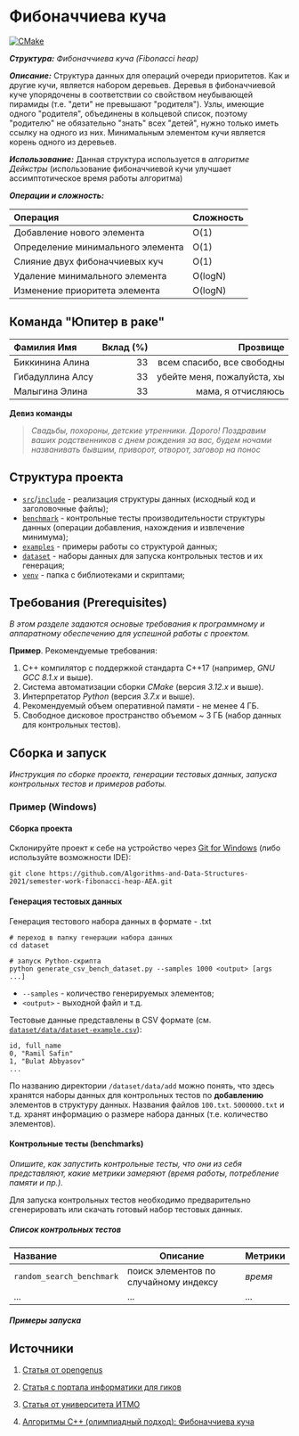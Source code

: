# Фибоначчиева куча

[![CMake](https://github.com/Algorithms-and-Data-Structures-2021/semester-work-fibonacci-heap-AEA/actions/workflows/cmake.yml/badge.svg)](https://github.com/Algorithms-and-Data-Structures-2021/semester-work-fibonacci-heap-AEA/actions/workflows/cmake.yml)

**_Структура:_** _Фибоначчиева куча (Fibonacci heap)_

**_Описание:_** Структура данных для операций очереди приоритетов. Как и другие кучи, 
является набором деревьев. Деревья в фибоначчиевой куче упорядочены в соответствии со свойством неубывающей пирамиды
(т.е. "дети" не превышают "родителя"). Узлы, имеющие одного "родителя", объединены в кольцевой список, поэтому 
"родителю" не обязательно "знать" всех "детей", нужно только иметь ссылку на одного из них. Минимальным элементом кучи 
является корень одного из деревьев.

**_Использование:_** Данная структура используется в _алгоритме Дейкстры_ (использование фибоначчиевой кучи
улучшает ассимптотическое время работы алгоритма)

**_Операции и сложность:_** 

| Операция                           | Сложность | 
| :---                               |   ----    | 
| Добавление нового элемента         | O(1)      | 
| Определение минимального элемента  | O(1)      |  
| Слияние двух фибоначчиевых куч     | O(1)      |
| Удаление минимального элемента     | O(logN)   |
| Изменение приоритета элемента      | O(logN)   |


## Команда "Юпитер в раке"

| Фамилия Имя      | Вклад (%) | Прозвище                         |
| :---             |   ---:    |  ---:                            |
| Биккинина Алина  |    33     |   всем спасибо, все свободны     |
| Гибадуллина Алсу |    33     |   убейте меня, пожалуйста, хы    |
| Малыгина Элина   |    33     |   мама, я отчисляюсь             |

**Девиз команды**
> _Свадьбы, похороны, детские утренники. Дорого!
> Поздравим ваших родственников с днем рождения за вас, будем ночами названивать бывшим, приворот, отворот, заговор на понос_

## Структура проекта

- [`src`](src)/[`include`](include) - реализация структуры данных (исходный код и заголовочные файлы);
- [`benchmark`](benchmark) - контрольные тесты производительности структуры данных (операции добавления, нахождения и извлечение минимума);
- [`examples`](examples) - примеры работы со структурой данных;
- [`dataset`](dataset) - наборы данных для запуска контрольных тестов и их генерация;
- [`venv`](venv) - папка с библиотеками и скриптами;

## Требования (Prerequisites)

_В этом разделе задаются основые требования к программному и аппаратному обеспечению для успешной работы с проектом._

**Пример**. Рекомендуемые требования:

1. С++ компилятор c поддержкой стандарта C++17 (например, _GNU GCC 8.1.x_ и выше).
2. Система автоматизации сборки _CMake_ (версия _3.12.x_ и выше).
3. Интерпретатор _Python_ (версия _3.7.x_ и выше).
4. Рекомендуемый объем оперативной памяти - не менее 4 ГБ.
5. Свободное дисковое пространство объемом ~ 3 ГБ (набор данных для контрольных тестов).

## Сборка и запуск

_Инструкция по сборке проекта, генерации тестовых данных, запуска контрольных тестов и примеров работы._

### Пример (Windows)

#### Сборка проекта

Склонируйте проект к себе на устройство через [Git for Windows](https://gitforwindows.org/) (либо используйте
возможности IDE):

```shell
git clone https://github.com/Algorithms-and-Data-Structures-2021/semester-work-fibonacci-heap-AEA.git
```

#### Генерация тестовых данных

Генерация тестового набора данных в
формате - .txt

```shell
# переход в папку генерации набора данных
cd dataset

# запуск Python-скрипта
python generate_csv_bench_dataset.py --samples 1000 <output> [args ...]
```

- `--samples` - количество генерируемых элементов;
- `<output>` - выходной файл и т.д.

Тестовые данные представлены в CSV формате (см.
[`dataset/data/dataset-example.csv`](dataset/data/dataset-example.csv)):

```csv
id, full_name
0, "Ramil Safin"
1, "Bulat Abbyasov"
...
```

По названию директории `/dataset/data/add` можно понять, что здесь хранятся наборы данных для контрольных тестов по
**добавлению** элементов в структуру данных. Названия файлов `100.txt`. `5000000.txt` и т.д. хранят информацию о размере набора данных (т.е. количество элементов). 

#### Контрольные тесты (benchmarks)

_Опишите, как запустить контрольные тесты, что они из себя представляют, какие метрики замеряют (время работы,
потребление памяти и пр.)._

Для запуска контрольных тестов необходимо предварительно сгенерировать или скачать готовый набор тестовых данных.



##### Список контрольных тестов

| Название                  | Описание                                | Метрики         |
| :---                      | ---                                     | :---            |
| `random_search_benchmark` | поиск элементов по случайному индексу   | _время_         |
| ...                       | ...                                     | ...             |

##### Примеры запуска


## Источники

1. [Статья от opengenus](https://iq.opengenus.org/fibonacci-heap/)

2. [Статья c портала информатики для гиков](http://espressocode.top/fibonacci-heap-set-1-introduction/)

3. [Статья от университета ИТМО](https://neerc.ifmo.ru/wiki/index.php?title=%D0%A4%D0%B8%D0%B1%D0%BE%D0%BD%D0%B0%D1%87%D1%87%D0%B8%D0%B5%D0%B2%D0%B0_%D0%BA%D1%83%D1%87%D0%B0)

4. [Алгоритмы C++ (олимпиадный подход): Фибоначчиева куча](http://cppalgo.blogspot.com/2011/11/fibonacci-heap.html)
